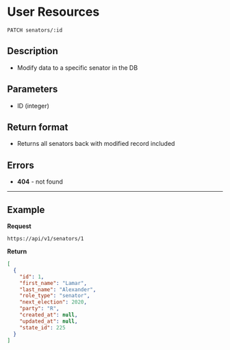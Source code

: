 # User Resources

    PATCH senators/:id

## Description
* Modify data to a specific senator in the DB

## Parameters
* ID (integer)

## Return format
* Returns all senators back with modified record included

## Errors
* **404** - not found

***

## Example
**Request**

    https://api/v1/senators/1

**Return**
``` json
[
  {
    "id": 1,
    "first_name": "Lamar",
    "last_name": "Alexander",
    "role_type": "senator",
    "next_election": 2020,
    "party": "R",
    "created_at": null,
    "updated_at": null,
    "state_id": 225
  }
]
```

